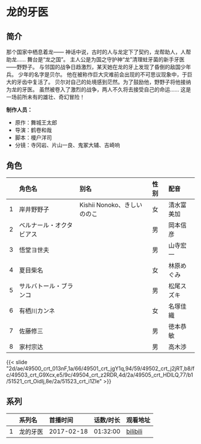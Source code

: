# 龙的牙医


## 简介

那个国家中栖息着龙——
神话中说，古时的人与龙定下了契约，龙帮助人，人帮助龙……
舞台是“龙之国”。
主人公是为国之守护神“龙”清理蛀牙菌的新手牙医——野野子。
与邻国的战争日趋激烈，某天她在龙的牙上发现了昏倒的敌国少年兵。
少年的名字是贝尔。
他在被称作巨大灾难前会出现的不可思议现象中，于巨大的牙齿中复活了。
贝尔对自己的处境感到茫然。为了鼓励他，野野子将他接纳为龙的牙医。
虽然被卷入了激烈的战争，两人不久将去接受自己的命运……
这是一场前所未有的雄壮、奇幻冒险！

**制作人员：**
- 原作：舞城王太郎
- 导演：鹤卷和哉
- 脚本：榎户洋司
- 分镜：寺冈岩、片山一良、鬼冢大辅、吉崎响

## 角色

|     |   角色名   |   别名  | 性别 |  配音  |
|:--- |:------  |:----      |:---  |:--   |
| 1 | 岸井野野子 | Kishii Nonoko、きしい ののこ | 女 | 清水富美加 |
| 2 | ベルナール・オクタビアス |  | 男 | 岡本信彦 |
| 3 | 悟堂ヨ世夫 |  | 男 | 山寺宏一 |
| 4 | 夏目柴名 |  | 女 | 林原めぐみ |
| 5 | サルバトール・ブランコ |  | 男 | 松尾スズキ |
| 6 | 有栖川カンネ |  | 女 | 名塚佳織 |
| 7 | 佐藤修三 |  | 男 | 徳本恭敏 |
| 8 | 家村宗达 |  | 男 | 高木渉 |

{{< slide "2d/ae/49500_crt_013nF,1a/66/49501_crt_jgY1q,94/59/49502_crt_j2jRT,b8/fc/49503_crt_G9Xcx,e5/9c/49504_crt_z2RDR,4d/2a/49505_crt_HDlLQ,77/b1/51521_crt_OidIj,8e/2a/51523_crt_i1ZIe" >}}

## 系列

|     |   系列名   |   首播时间  | 话数/时长  | 观看地址 |
|:---  |:------    |:----      |:---       |:---  |
| 1 | 龙的牙医 | 2017-02-18 | 01:32:00 | [bilibili](https://www.bilibili.com/bangumi/play/ep102039)  |



